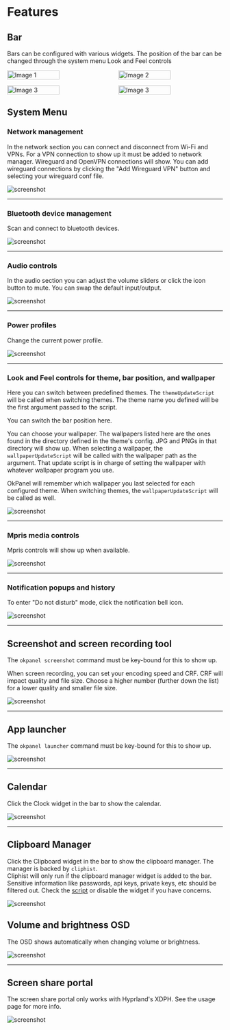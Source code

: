# Features

## Bar

Bars can be configured with various widgets.  The position of the bar can be changed through the system menu Look and Feel controls

<p style="display: flex; gap: 1rem;">
  <img src="../screenshots/features/bar/top.png" alt="Image 1" style="width: 50%;">
  <img src="../screenshots/features/bar/right.png" alt="Image 2" style="width: 50%;">
</p>

<p style="display: flex; gap: 1rem;">
  <img src="../screenshots/features/bar/left.png" alt="Image 3" style="width: 50%;">
  <img src="../screenshots/features/bar/bottom.png" alt="Image 3" style="width: 50%;">
</p>

## System Menu

### Network management

In the network section you can connect and disconnect from Wi-Fi and VPNs.  For a VPN connection to show up
it must be added to network manager.  Wireguard and OpenVPN connections will show.  You can add wireguard
connections by clicking the "Add Wireguard VPN" button and selecting your wireguard conf file.

![screenshot](https://raw.githubusercontent.com/JohnOberhauser/OkPanelScreenshots/refs/heads/main/network.png)

---

### Bluetooth device management

Scan and connect to bluetooth devices.

![screenshot](https://raw.githubusercontent.com/JohnOberhauser/OkPanelScreenshots/refs/heads/main/bluetooth.png)

---

### Audio controls

In the audio section you can adjust the volume sliders or click the icon button to mute.
You can swap the default input/output.

![screenshot](https://raw.githubusercontent.com/JohnOberhauser/OkPanelScreenshots/refs/heads/main/audio.png)

---

### Power profiles

Change the current power profile.

![screenshot](https://raw.githubusercontent.com/JohnOberhauser/OkPanelScreenshots/refs/heads/main/power_saver.png)

---

### Look and Feel controls for theme, bar position, and wallpaper

Here you can switch between predefined themes.  The `themeUpdateScript` will be called
when switching themes.  The theme name you defined will be the first argument passed to the script.

You can switch the bar position here.

You can choose your wallpaper.  The wallpapers listed here are the ones found in the
directory defined in the theme's config.  JPG and PNGs in that directory will show up.
When selecting a wallpaper, the `wallpaperUpdateScript` will be called with the wallpaper
path as the argument.  That update script is in charge of setting the wallpaper with whatever
wallpaper program you use.

OkPanel will remember which wallpaper you last selected for each configured theme.  When
switching themes, the `wallpaperUpdateScript` will be called as well.

![screenshot](https://raw.githubusercontent.com/JohnOberhauser/OkPanelScreenshots/refs/heads/main/look_and_feel.png)

---

### Mpris media controls

Mpris controls will show up when available.

![screenshot](https://raw.githubusercontent.com/JohnOberhauser/OkPanelScreenshots/refs/heads/main/menu.png)

---

### Notification popups and history

To enter "Do not disturb" mode, click the notification bell icon.

![screenshot](https://raw.githubusercontent.com/JohnOberhauser/OkPanelScreenshots/refs/heads/main/notifications.png)

---

## Screenshot and screen recording tool

The `okpanel screenshot` command must be key-bound for this to show up.

When screen recording, you can set your encoding speed and CRF.  CRF will impact
quality and file size.  Choose a higher number (further down the list) for a lower
quality and smaller file size.

![screenshot](https://raw.githubusercontent.com/JohnOberhauser/OkPanelScreenshots/refs/heads/main/screenshot.png)

---

## App launcher

The `okpanel launcher` command must be key-bound for this to show up.

![screenshot](https://raw.githubusercontent.com/JohnOberhauser/OkPanelScreenshots/refs/heads/main/app_launcher.png)

---

## Calendar

Click the Clock widget in the bar to show the calendar.

![screenshot](https://raw.githubusercontent.com/JohnOberhauser/OkPanelScreenshots/refs/heads/main/calendar.png)

---

## Clipboard Manager

Click the Clipboard widget in the bar to show the clipboard manager.  The manager is backed by `cliphist`.  
Cliphist will only run if the clipboard manager widget is added to the bar.  Sensitive information like
passwords, api keys, private keys, etc should be filtered out.  Check the [script](https://github.com/JohnOberhauser/OkPanel/blob/main/ags/shellScripts/cliphistStore.sh)
or disable the widget if you have concerns.

![screenshot](https://raw.githubusercontent.com/JohnOberhauser/OkPanelScreenshots/refs/heads/main/clipboard.png)

## Volume and brightness OSD

The OSD shows automatically when changing volume or brightness.

![screenshot](https://raw.githubusercontent.com/JohnOberhauser/OkPanelScreenshots/refs/heads/main/osd.png)

---

## Screen share portal

The screen share portal only works with Hyprland's XDPH.  See the usage page for more info.

![screenshot](https://raw.githubusercontent.com/JohnOberhauser/OkPanelScreenshots/refs/heads/main/screenshare.png)
